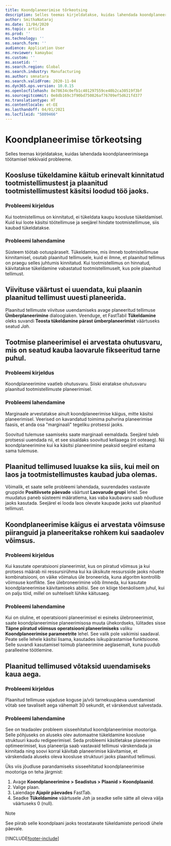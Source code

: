 ```yaml
---
title: Koondplaneerimise tõrkeotsing
description: Selles teemas kirjeldatakse, kuidas lahendada koondplaneerimisega töötamisel tekkivaid probleeme.
author: SmithaNataraj
ms.date: 11/04/2020
ms.topic: article
ms.prod: ''
ms.technology: ''
ms.search.form: ''
audience: Application User
ms.reviewer: kamaybac
ms.custom: ''
ms.assetid: ''
ms.search.region: Global
ms.search.industry: Manufacturing
ms.author: smnatara
ms.search.validFrom: 2020-11-04
ms.dyn365.ops.version: 10.0.15
ms.openlocfilehash: 8e78634c0efb1c401297559ce40b2ca30519f3bf
ms.sourcegitcommit: 0e8db169c3f90bd750826af76709ef5d621fd377
ms.translationtype: HT
ms.contentlocale: et-EE
ms.lasthandoff: 04/01/2021
ms.locfileid: "5809466"
---
```

# <a name="troubleshoot-master-planning"></a>Koondplaneerimise tõrkeotsing

Selles teemas kirjeldatakse, kuidas lahendada koondplaneerimisega töötamisel tekkivaid probleeme.

## <a name="bill-of-materials-explosion-behaves-differently-for-firmed-production-orders-and-for-estimated-production-orders-for-manually-created-work"></a>Koosluse tükeldamine käitub erinevalt kinnitatud tootmistellimustest ja plaanitud tootmistellimustest käsitsi loodud töö jaoks.

### <a name="issue-description"></a>Probleemi kirjeldus

Kui tootmistellimus on kinnitatud, ei tükeldata kaupu koosluse tükeldamisel. Kuid kui loote käsitsi töötellimuse ja seejärel hindate tootmistellimuse, siis kaubad tükeldatakse.

### <a name="issue-resolution"></a>Probleemi lahendamine

Süsteem töötab ootuspäraselt. Tükeldamine, mis ilmneb tootmistellimuse kinnitamisel, osutab plaanitud tellimusele, kuid ei ilmne, et plaanitud tellimus on praegu selles juhtumis kinnitatud. Kui tootmistellimus on hinnatud, käivitatakse tükeldamine vabastatud tootmistellimuselt, kus pole plaanitud tellimust.

## <a name="the-delay-value-isnt-updated-when-i-reschedule-a-planned-order"></a>Viivituse väärtust ei uuendata, kui plaanin plaanitud tellimust uuesti planeerida.

Plaanitud tellimuste viivituse uuendamiseks avage planeeritud tellimuse **Ümberplaneerimine** dialoogiaken. Veenduge, et FastTabil **Tükeldamine** oleks suvandi **Teosta tükeldamine pärast ümberplaneerimist** väärtuseks seatud *Jah*.

## <a name="production-scheduling-doesnt-consider-the-safety-margins-that-are-set-on-the-item-coverage-for-pegged-supply"></a>Tootmise planeerimisel ei arvestata ohutusvaru, mis on seatud kauba laovarule fikseeritud tarne puhul.

### <a name="issue-description"></a>Probleemi kirjeldus

Koondplaneerimine vaatleb ohutusvaru. Siiski eiratakse ohutusvaru plaanitud tootmistellimuste planeerimisel.

### <a name="issue-resolution"></a>Probleemi lahendamine

Marginaale arvestatakse ainult koondplaneerimise käigus, mitte käsitsi planeerimisel. Veerised on kavandatud toimima puhvrina planeerimise faasis, et anda osa "marginaali" tegeliku protsessi jaoks.

Soovitud tulemuse saamiseks saate marginaali eemaldada. Seejärel tuleb protsessi uuendada nii, et see sisaldaks soovitud kellaaega (nt ooteaeg). Nii koondplaneerimine kui ka käsitsi planeerimine peaksid seejärel esitama sama tulemuse.

## <a name="planned-orders-are-generated-even-though-we-have-items-in-stock-and-production-orders-already-exist-for-them"></a>Plaanitud tellimused luuakse ka siis, kui meil on laos ja tootmistellimustes kaubad juba olemas.

Võimalik, et saate selle probleemi lahendada, suurendades vastavate gruppide **Positiivsete päevade** väärtust **Laovarude grupi** lehel. See muudatus paneb süsteemi määratlema, kas vaba kaubavaru saab nõudluse jaoks kasutada. Seejärel ei looda laos olevate kaupade jaoks uut plaanitud tellimust.

## <a name="master-planning-doesnt-seem-to-respect-capacity-limitations-and-is-scheduling-more-than-the-available-capacity"></a>Koondplaneerimise käigus ei arvestata võimsuse piiranguid ja planeeritakse rohkem kui saadaolev võimsus.

### <a name="issue-description"></a>Probleemi kirjeldus

Kui kasutate operatsiooni planeerimist, kus on piiratud võimsus ja kui protsess määrab nii ressursirühma kui ka üksikute ressursside jaoks nõuete kombinatsiooni, on väike võimalus üle broneerida, kuna algoritm kontrollib võimsuse konflikte. See ülebroneerimine võib ilmneda, kui kasutate koondplaneerimise käivitamiseks abilisi. See on kõige tõenäolisem juhul, kui on palju töid, millel on suhteliselt lühike käitusaeg.

### <a name="issue-resolution"></a>Probleemi lahendamine

Kui on oluline, et operatsiooni planeerimisel ei esineks ülebroneerimist, saate koondplaneerimise planeerimisosa muuta ühekordseks, lülitades sisse **Täpne piiratud võimsus operatsiooni planeerimiseks** valiku **Koondplaneerimise parameetrite** lehel. See valik pole vaikimisi saadaval. Peate selle lehele käsitsi lisama, kasutades isikupärastamise funktsioone. Selle suvandi kasutamisel toimub planeerimine aeglasemalt, kuna puudub paralleelne töötlemine.

## <a name="planned-orders-take-a-long-time-to-update"></a>Plaanitud tellimused võtaksid uuendamiseks kaua aega.

### <a name="issue-description"></a>Probleemi kirjeldus

Plaanitud tellimuse vajaduse koguse ja/või tarnekuupäeva uuendamisel võtab see tavaliselt aega vähemalt 30 sekundit, et värskendust salvestada.

### <a name="issue-resolution"></a>Probleemi lahendamine

See on teadaolev probleem sisseehitatud koondplaneerimise mootoriga. Selle põhjuseks on aluseks olev automaatne tükeldamine koosluse struktuuri kaudu redigeerimisel. Seda probleemi käsitletakse planeerimise optimeerimisel, kus planeerija saab vastavaid tellimusi värskendada ja kinnitada ning soovi korral käivitab planeerimise käivitamise, et värskendada aluseks oleva koosluse struktuuri jaoks plaanitud tellimusi.

Üks viis jõudluse parandamiseks sisseehitatud koondplaneerimise mootoriga on teha järgmist:

1. Avage **Koondplaneerimine \> Seadistus \> Plaanid \> Koondplaanid**.
1. Valige plaan.
1. Laiendage **Ajapiir päevades** FastTab.
1. Seadke **Tükeldamine** väärtusele *Jah* ja seadke selle sätte all oleva välja väärtuseks 0 (null).

> [!NOTE]
> See piirab selle koondplaani jaoks teostatavate tükeldamiste perioodi ühele päevale.


[!INCLUDE[footer-include](../../includes/footer-banner.md)]